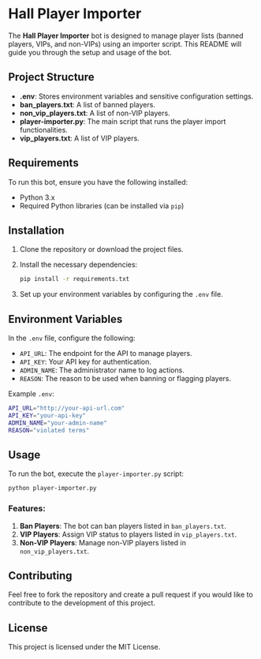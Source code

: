 
# Hall Player Importer

The **Hall Player Importer** bot is designed to manage player lists (banned players, VIPs, and non-VIPs) using an importer script. This README will guide you through the setup and usage of the bot.

## Project Structure

- **.env**: Stores environment variables and sensitive configuration settings.
- **ban_players.txt**: A list of banned players.
- **non_vip_players.txt**: A list of non-VIP players.
- **player-importer.py**: The main script that runs the player import functionalities.
- **vip_players.txt**: A list of VIP players.

## Requirements

To run this bot, ensure you have the following installed:
- Python 3.x
- Required Python libraries (can be installed via `pip`)

## Installation

1. Clone the repository or download the project files.
2. Install the necessary dependencies:

    ```bash
    pip install -r requirements.txt
    ```

3. Set up your environment variables by configuring the `.env` file.

## Environment Variables

In the `.env` file, configure the following:

- `API_URL`: The endpoint for the API to manage players.
- `API_KEY`: Your API key for authentication.
- `ADMIN_NAME`: The administrator name to log actions.
- `REASON`: The reason to be used when banning or flagging players.

Example `.env`:

```bash
API_URL="http://your-api-url.com"
API_KEY="your-api-key"
ADMIN_NAME="your-admin-name"
REASON="violated terms"
```

## Usage

To run the bot, execute the `player-importer.py` script:

```bash
python player-importer.py
```

### Features:

1. **Ban Players**: The bot can ban players listed in `ban_players.txt`.
2. **VIP Players**: Assign VIP status to players listed in `vip_players.txt`.
3. **Non-VIP Players**: Manage non-VIP players listed in `non_vip_players.txt`.

## Contributing

Feel free to fork the repository and create a pull request if you would like to contribute to the development of this project.

## License

This project is licensed under the MIT License.
